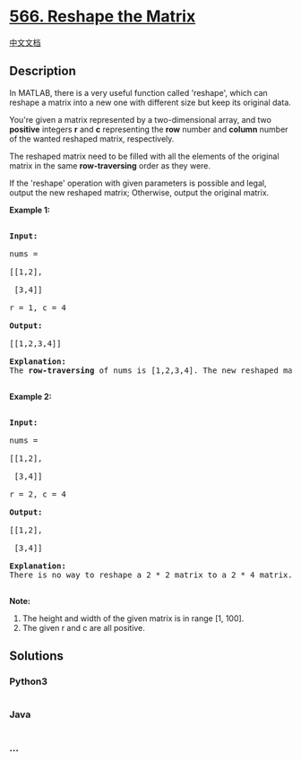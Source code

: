# [566. Reshape the Matrix](https://leetcode.com/problems/reshape-the-matrix)

[中文文档](/solution/0500-0599/0566.Reshape%20the%20Matrix/README.md)

## Description

<p>In MATLAB, there is a very useful function called 'reshape', which can reshape a matrix into a new one with different size but keep its original data.

</p>

<p>

You're given a matrix represented by a two-dimensional array, and two <b>positive</b> integers <b>r</b> and <b>c</b> representing the <b>row</b> number and <b>column</b> number of the wanted reshaped matrix, respectively.</p>

 <p>The reshaped matrix need to be filled with all the elements of the original matrix in the same <b>row-traversing</b> order as they were.

</p>

<p>

If the 'reshape' operation with given parameters is possible and legal, output the new reshaped matrix; Otherwise, output the original matrix.

</p>

<p><b>Example 1:</b><br />

<pre>

<b>Input:</b> 

nums = 

[[1,2],

 [3,4]]

r = 1, c = 4

<b>Output:</b> 

[[1,2,3,4]]

<b>Explanation:</b><br>The <b>row-traversing</b> of nums is [1,2,3,4]. The new reshaped matrix is a 1 * 4 matrix, fill it row by row by using the previous list.

</pre>

</p>

<p><b>Example 2:</b><br />

<pre>

<b>Input:</b> 

nums = 

[[1,2],

 [3,4]]

r = 2, c = 4

<b>Output:</b> 

[[1,2],

 [3,4]]

<b>Explanation:</b><br>There is no way to reshape a 2 * 2 matrix to a 2 * 4 matrix. So output the original matrix.

</pre>

</p>

<p><b>Note:</b><br>

<ol>

<li>The height and width of the given matrix is in range [1, 100].</li>

<li>The given r and c are all positive.</li>

</ol>

</p>

## Solutions

<!-- tabs:start -->

### **Python3**

```python

```

### **Java**

```java

```

### **...**

```

```

<!-- tabs:end -->
